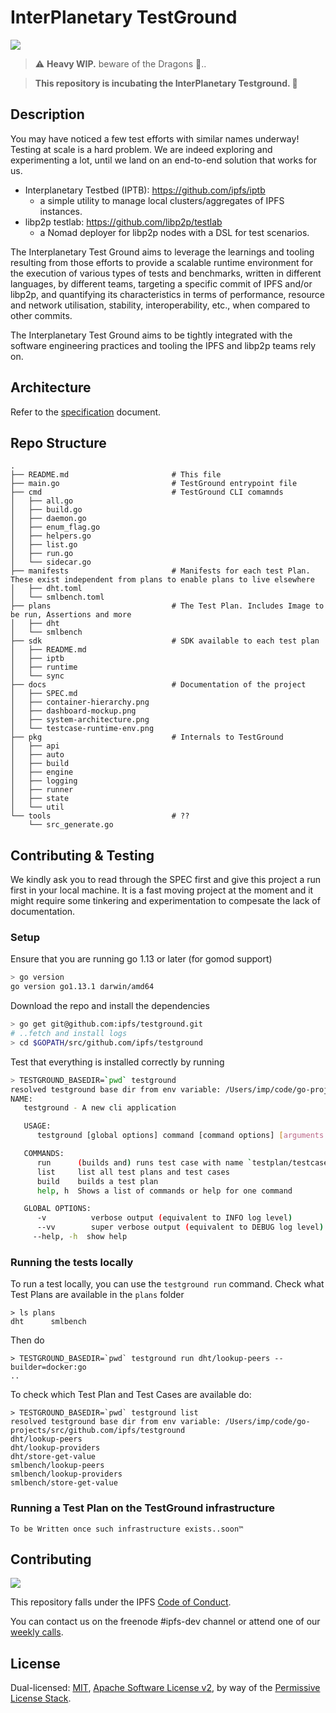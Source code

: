 # InterPlanetary TestGround

![](https://img.shields.io/badge/go-%3E%3D1.13.0-blue.svg?style=flat-square)

> ⚠️ **Heavy WIP.** beware of the Dragons 🐉..

> **This repository is incubating the InterPlanetary Testground. 🐣**

## Description

You may have noticed a few test efforts with similar names underway! Testing at scale is a hard problem. We are indeed exploring and experimenting a lot, until we land on an end-to-end solution that works for us.

* Interplanetary Testbed (IPTB): https://github.com/ipfs/iptb
  * a simple utility to manage local clusters/aggregates of IPFS instances.
* libp2p testlab: https://github.com/libp2p/testlab
  * a Nomad deployer for libp2p nodes with a DSL for test scenarios.

The Interplanetary Test Ground aims to leverage the learnings and tooling resulting from those efforts to provide a scalable runtime environment for the execution of various types of tests and benchmarks, written in different languages, by different teams, targeting a specific commit of IPFS and/or libp2p, and quantifying its characteristics in terms of performance, resource and network utilisation, stability, interoperability, etc., when compared to other commits.

The Interplanetary Test Ground aims to be tightly integrated with the software engineering practices and tooling the IPFS and libp2p teams rely on.

## Architecture

Refer to the [specification](docs/SPEC.md) document.

## Repo Structure

```
.
├── README.md                       # This file
├── main.go                         # TestGround entrypoint file
├── cmd                             # TestGround CLI comamnds
│   ├── all.go
│   ├── build.go
│   ├── daemon.go
│   ├── enum_flag.go
│   ├── helpers.go
│   ├── list.go
│   ├── run.go
│   └── sidecar.go
├── manifests                       # Manifests for each test Plan. These exist independent from plans to enable plans to live elsewhere
│   ├── dht.toml
│   └── smlbench.toml
├── plans                           # The Test Plan. Includes Image to be run, Assertions and more
│   ├── dht
│   └── smlbench
├── sdk                             # SDK available to each test plan
│   ├── README.md
│   ├── iptb
│   ├── runtime
│   └── sync
├── docs                            # Documentation of the project
│   ├── SPEC.md
│   ├── container-hierarchy.png
│   ├── dashboard-mockup.png
│   ├── system-architecture.png
│   └── testcase-runtime-env.png
├── pkg                             # Internals to TestGround
│   ├── api
│   ├── auto
│   ├── build
│   ├── engine
│   ├── logging
│   ├── runner
│   ├── state
│   └── util
└── tools                           # ??
    └── src_generate.go
```

## Contributing & Testing

We kindly ask you to read through the SPEC first and give this project a run first in your local machine. It is a fast moving project at the moment and it might require some tinkering and experimentation to compesate the lack of documentation.

### Setup

Ensure that you are running go 1.13 or later (for gomod support)

```sh
> go version
go version go1.13.1 darwin/amd64
```

Download the repo and install the dependencies

```sh
> go get git@github.com:ipfs/testground.git
# ..fetch and install logs
> cd $GOPATH/src/github.com/ipfs/testground
```

Test that everything is installed correctly by running

```sh
> TESTGROUND_BASEDIR=`pwd` testground
resolved testground base dir from env variable: /Users/imp/code/go-projects/src/github.com/ipfs/testground
NAME:
   testground - A new cli application

   USAGE:
      testground [global options] command [command options] [arguments...]

   COMMANDS:
      run      (builds and) runs test case with name `testplan/testcase`
      list     list all test plans and test cases
      build    builds a test plan
      help, h  Shows a list of commands or help for one command

   GLOBAL OPTIONS:
      -v          verbose output (equivalent to INFO log level)
      --vv        super verbose output (equivalent to DEBUG log level)
     --help, -h  show help
```

### Running the tests locally

To run a test locally, you can use the `testground run` command. Check what Test Plans are available in the `plans` folder

```
> ls plans
dht      smlbench
```

Then do

```
> TESTGROUND_BASEDIR=`pwd` testground run dht/lookup-peers --builder=docker:go
..
```

To check which Test Plan and Test Cases are available do:

```
> TESTGROUND_BASEDIR=`pwd` testground list
resolved testground base dir from env variable: /Users/imp/code/go-projects/src/github.com/ipfs/testground
dht/lookup-peers
dht/lookup-providers
dht/store-get-value
smlbench/lookup-peers
smlbench/lookup-providers
smlbench/store-get-value
```

### Running a Test Plan on the TestGround infrastructure

`To be Written once such infrastructure exists..soon™`

## Contributing

[![](https://cdn.rawgit.com/jbenet/contribute-ipfs-gif/master/img/contribute.gif)](https://github.com/ipfs/community/blob/master/CONTRIBUTING.md)

This repository falls under the IPFS [Code of Conduct](https://github.com/ipfs/community/blob/master/code-of-conduct.md).

You can contact us on the freenode #ipfs-dev channel or attend one of our [weekly calls](https://github.com/ipfs/team-mgmt/issues/674).

## License

Dual-licensed: [MIT](./LICENSE-MIT), [Apache Software License v2](./LICENSE-APACHE), by way of the [Permissive License Stack](https://protocol.ai/blog/announcing-the-permissive-license-stack/).
